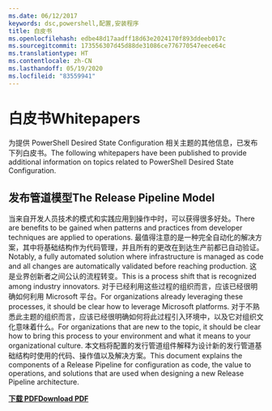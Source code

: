 ```yaml
---
ms.date: 06/12/2017
keywords: dsc,powershell,配置,安装程序
title: 白皮书
ms.openlocfilehash: edbe48d17aadff18d63e2024170f893ddeeb017c
ms.sourcegitcommit: 173556307d45d88de31086ce776770547eece64c
ms.translationtype: HT
ms.contentlocale: zh-CN
ms.lasthandoff: 05/19/2020
ms.locfileid: "83559941"
---
```

# <a name="whitepapers"></a><span data-ttu-id="fa6f0-103">白皮书</span><span class="sxs-lookup"><span data-stu-id="fa6f0-103">Whitepapers</span></span>

<span data-ttu-id="fa6f0-104">为提供 PowerShell Desired State Configuration 相关主题的其他信息，已发布下列白皮书。</span><span class="sxs-lookup"><span data-stu-id="fa6f0-104">The following whitepapers have been published to provide additional information on topics related to PowerShell Desired State Configuration.</span></span>

## <a name="the-release-pipeline-model"></a><span data-ttu-id="fa6f0-105">发布管道模型</span><span class="sxs-lookup"><span data-stu-id="fa6f0-105">The Release Pipeline Model</span></span>
<span data-ttu-id="fa6f0-106">当来自开发人员技术的模式和实践应用到操作中时，可以获得很多好处。</span><span class="sxs-lookup"><span data-stu-id="fa6f0-106">There are benefits to be gained when patterns and practices from developer techniques are applied to operations.</span></span> <span data-ttu-id="fa6f0-107">最值得注意的是一种完全自动化的解决方案，其中将基础结构作为代码管理，并且所有的更改在到达生产前都已自动验证。</span><span class="sxs-lookup"><span data-stu-id="fa6f0-107">Notably, a fully automated solution where infrastructure is managed as code and all changes are automatically validated before reaching production.</span></span> <span data-ttu-id="fa6f0-108">这是业界创新者之间公认的流程转变。</span><span class="sxs-lookup"><span data-stu-id="fa6f0-108">This is a process shift that is recognized among industry innovators.</span></span> <span data-ttu-id="fa6f0-109">对于已经利用这些过程的组织而言，应该已经很明确如何利用 Microsoft 平台。</span><span class="sxs-lookup"><span data-stu-id="fa6f0-109">For organizations already leveraging these processes, it should be clear how to leverage Microsoft platforms.</span></span> <span data-ttu-id="fa6f0-110">对于不熟悉此主题的组织而言，应该已经很明确如何将此过程引入环境中，以及它对组织文化意味着什么。</span><span class="sxs-lookup"><span data-stu-id="fa6f0-110">For organizations that are new to the topic, it should be clear how to bring this process to your environment and what it means to your organizational culture.</span></span> <span data-ttu-id="fa6f0-111">本文档将配置的发行管道组件解释为设计新的发行管道基础结构时使用的代码、操作值以及解决方案。</span><span class="sxs-lookup"><span data-stu-id="fa6f0-111">This document explains the components of a Release Pipeline for configuration as code, the value to operations, and solutions that are used when designing a new Release Pipeline architecture.</span></span>

<span data-ttu-id="fa6f0-112">**[下载 PDF](https://aka.ms/thereleasepipelinemodelpdf)**</span><span class="sxs-lookup"><span data-stu-id="fa6f0-112">**[Download PDF](https://aka.ms/thereleasepipelinemodelpdf)**</span></span>
